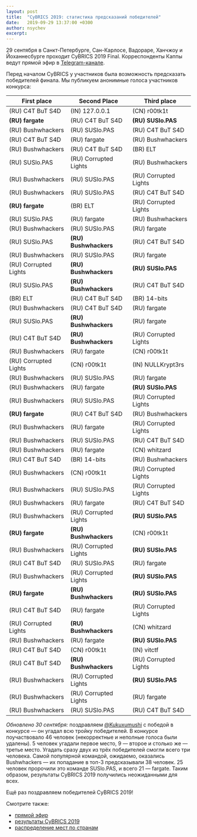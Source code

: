 ```yaml
---
layout: post
title:  "CyBRICS 2019: статистика предсказаний победителей"
date:   2019-09-29 13:37:00 +0300
author: nsychev
excerpt: 
---
```


29 сентября в Санкт-Петербурге, Сан-Карлосе, Вадораре, Ханчжоу и Йоханнесбурге проходит CyBRICS 2019 Final. Корреспонденты Каппы ведут прямой эфир в [Telegram-канале](https://t.me/kappactf).

Перед началом CyBRICS у участников была возможность предсказать победителей финала. Мы публикуем анонимные голоса участников конкурса:

| First place | Second Place | Third place |
|----|----|----|
| (RU) C4T BuT S4D | (IN) 127.0.0.1 | (CN) r00tk1t |
| **(RU) fargate** | (RU) C4T BuT S4D | **(RU) SUSlo.PAS** |
| (RU) Bushwhackers | (RU) SUSlo.PAS | (RU) C4T BuT S4D |
| (RU) C4T BuT S4D | (RU) fargate | (RU) Bushwhackers |
| (RU) Bushwhackers | (RU) C4T BuT S4D | (BR) ELT |
| (RU) SUSlo.PAS | (RU) Corrupted Lights | (RU) Bushwhackers |
| (RU) Bushwhackers | (RU) SUSlo.PAS | (RU) Corrupted Lights |
| (RU) Bushwhackers | (RU) SUSlo.PAS | (RU) C4T BuT S4D |
| **(RU) fargate** | (BR) ELT | (RU) Corrupted Lights |
| (RU) SUSlo.PAS | (RU) fargate | (RU) Bushwhackers |
| (RU) Bushwhackers | (RU) SUSlo.PAS | (RU) fargate |
| (RU) SUSlo.PAS | **(RU) Bushwhackers** | (RU) C4T BuT S4D |
| (RU) Bushwhackers | (RU) SUSlo.PAS | (RU) fargate |
| (RU) Corrupted Lights | **(RU) Bushwhackers** | **(RU) SUSlo.PAS** |
| (RU) SUSlo.PAS | **(RU) Bushwhackers** | (RU) C4T BuT S4D |
| (BR) ELT | (RU) C4T BuT S4D | (BR) 14-bits |
| (RU) Bushwhackers | (RU) C4T BuT S4D | (RU) fargate |
| (RU) SUSlo.PAS | **(RU) Bushwhackers** | (RU) fargate |
| (RU) C4T BuT S4D | **(RU) Bushwhackers** | (RU) Corrupted Lights |
| (RU) Bushwhackers | (RU) fargate | (CN) r00tk1t |
| (RU) Corrupted Lights | (CN) r00tk1t | (IN) NULLKrypt3rs |
| (RU) Bushwhackers | (RU) SUSlo.PAS | (RU) fargate |
| (RU) Bushwhackers | (RU) fargate | **(RU) SUSlo.PAS** |
| (RU) Bushwhackers | (RU) SUSlo.PAS | (RU) Corrupted Lights |
| **(RU) fargate** | (RU) C4T BuT S4D | (RU) Bushwhackers |
| (RU) Bushwhackers | (RU) fargate | (RU) Corrupted Lights |
| (RU) Bushwhackers | (RU) SUSlo.PAS | (RU) C4T BuT S4D |
| (RU) Bushwhackers | (RU) fargate | (CN) whitzard |
| (RU) C4T BuT S4D | (BR) 14-bits | (RU) Bushwhackers |
| (RU) Bushwhackers | (CN) r00tk1t | (RU) Corrupted Lights |
| (RU) Bushwhackers | (RU) SUSlo.PAS | (RU) Corrupted Lights |
| (RU) Bushwhackers | (RU) fargate | (RU) C4T BuT S4D |
| (RU) Bushwhackers | (RU) Corrupted Lights | **(RU) SUSlo.PAS** |
| **(RU) fargate** | **(RU) Bushwhackers** | (CN) r00tk1t |
| (RU) Bushwhackers | (RU) Corrupted Lights | **(RU) SUSlo.PAS** |
| (RU) C4T BuT S4D | (RU) SUSlo.PAS | (RU) fargate |
| (RU) Bushwhackers | (RU) Corrupted Lights | **(RU) SUSlo.PAS** |
| **(RU) fargate** | **(RU) Bushwhackers** | **(RU) SUSlo.PAS** |
| (RU) C4T BuT S4D | (RU) fargate | (RU) Corrupted Lights |
| (RU) Corrupted Lights | **(RU) Bushwhackers** | (CN) whitzard |
| (RU) Bushwhackers | (RU) fargate | **(RU) SUSlo.PAS** |
| (RU) C4T BuT S4D | (CN) r00tk1t | (IN) vitctf |
| (RU) C4T BuT S4D | **(RU) Bushwhackers** | (RU) Corrupted Lights |
| (RU) Bushwhackers | (RU) Corrupted Lights | **(RU) SUSlo.PAS** |
| (RU) Bushwhackers | (RU) Corrupted Lights | (RU) fargate |
| (RU) Bushwhackers | (RU) SUSlo.PAS | (RU) C4T BuT S4D |

*Обновлено 30 сентября:* поздравляем [@Kukuxumushi](https://t.me/Kukuxumushi) с победой в конкурсе — он угадал всю тройку победителей. В конкурсе поучаствовало 46 человек (некорректные и неполные голоса были удалены). 5 человек угадали первое место, 9 — второе и столько же — третье место. Угадать сразу двух из трёх победителей смогли всего три человека. Самой популярной командой, ожидаемо, оказались Bushwhackers — их попадание в топ-3 предсказывали 38 человек. 25 человек пророчили это команде SUSlo.PAS, и всего 21 — fargate. Таким образом, результаты CyBRICS 2019 получились неожиданными для всех. 

Ещё раз поздравляем победителей CyBRICS 2019!

Смотрите также:

* [прямой эфир](https://t.me/kappactf/593)
* [результаты CyBRICS 2019](https://t.me/kappactf/644)
* [распределение мест по странам](/assets/specials/2019/cybrics/countries.html)

